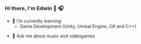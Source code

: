 ### Hi there, I'm Edwin 👋 :headphones:

<!-- 🔭 I’m currently working on -->
- 🌱 I’m currently learning:
  - Game Development (Unity, Unreal Engine, C# and C++)
<!--
- 👯 I’m looking to collaborate on ...
- 🤔 I’m looking for help with ...
-->
- 💬 Ask me about music and videogames
<!--
- 📫 How to reach me: ...
- 😄 Pronouns: ...
- ⚡ Fun fact: ...
-->
